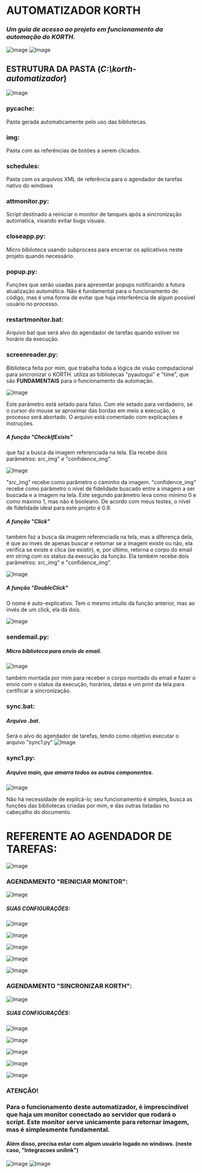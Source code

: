 # AUTOMATIZADOR KORTH
### _Um guia de acesso ao projeto em funcionamento da automação do KORTH._

![Image](https://github.com/user-attachments/assets/d4f8df59-f0ae-4b0e-82dc-33812a76861f)
![Image](https://github.com/user-attachments/assets/d57c0f0d-5e98-4d2b-966f-bb96024ec959)

## ESTRUTURA DA PASTA (_C:\korth-automatizador_)
   ![Image](https://github.com/user-attachments/assets/6f7570fd-db90-4719-992f-3bdd18f2246f)

### __pycache:__ 
Pasta gerada automaticamente pelo uso das bibliotecas.

### __img:__ 
Pasta com as referências de botões a serem clicados.

### __schedules:__ 
Pasta com os arquivos XML de referência para o agendador de tarefas nativo do windows

### __attmonitor.py:__ 
Script destinado a reiniciar o monitor de tanques após a sincronização automatica, visando evitar bugs visuais.

### __closeapp.py:__
Micro biblioteca usando subprocess para encerrar os aplicativos neste projeto quando necessário. 

### __popup.py:__
Funções que serão usadas para apresentar popups notificando a futura atualização automática. Não é fundamental para o funcionamento do código, mas é uma forma de evitar que haja interferência de algum possível usuário no processo.

### __restartmonitor.bat:__
Arquivo bat que será alvo do agendador de tarefas quando estiver no horário da execução.

### __screenreader.py:__
Biblioteca feita por mim, que trabalha toda a lógica de visão computacional para sincronizar o KORTH. utiliza as bibliotecas "pyautogui" e "time", que são __FUNDAMENTAIS__ para o funcionamento da automação.

![Image](https://github.com/user-attachments/assets/c49f21c3-8855-4b72-8551-de7d964fc9a2)

Este parâmetro está setado para falso. Com ele setado para verdadeiro, se o cursor do mouse se aproximar das bordas em meio a execução, o processo será abortado. O arquivo está comentado com explicações e instruções.

##### __A função "CheckIfExists"__ 
que faz a busca da imagem referenciada na tela. Ela recebe dois parâmetros: src_img" e "confidence_img". 

![Image](https://github.com/user-attachments/assets/ef7901ae-db44-44de-b820-f7a55b3e8d61)

"src_img" recebe como parâmetro o caminho da imagem. "confidence_img" recebe como parâmetro o nível de fidelidade buscado entre a imagem a ser buscada e a imagem na tela. Este segundo parâmetro leva como mínimo 0 e como máximo 1, mas não é booleano. De acordo com meus testes, o nível de fidelidade ideal para este projeto é 0.9.

##### __A função "Click"__ 
também faz a busca da imagem referenciada na tela, mas a diferença dela, é que ao invés de apenas buscar e retornar se a imagem existe ou não, ela verifica se existe e clica (se existir), e, por último, retorna o corpo do email em string com os status da execução da função. Ela também recebe dois parâmetros: src_img" e "confidence_img". 

![Image](https://github.com/user-attachments/assets/bdbe5149-1b04-4111-a4f2-d53884f925f9)

##### __A função "DoubleClick"__ 
O nome é auto-explicativo. Tem o mesmo intuito da função anterior, mas ao invés de um click, ela dá dois.

![Image](https://github.com/user-attachments/assets/aa05e1ca-3dbc-49fe-aebf-6daac97e6c9b)

### __sendemail.py:__

##### __Micro biblioteca para envio de email.__

![Image](https://github.com/user-attachments/assets/c39d8bfe-5854-4a5b-80c0-b738b57fa333)

também montada por mim para receber o corpo montado do email e fazer o envio com o status da execução, horários, datas e um print da tela para certificar a sincronização.

### __sync.bat:__

##### __Arquivo .bat.__
Será o alvo do agendador de tarefas, tendo como objetivo executar o arquivo "sync1.py"
![Image](https://github.com/user-attachments/assets/009fc363-80da-472f-ba65-f30fa1c38c5d)

### __sync1.py:__

##### __Arquivo main, que amarra todos os outros componentes.__
![Image](https://github.com/user-attachments/assets/509ec0e6-fd1e-4e26-a5fb-c06e649659da)

Não há necessidade de explicá-lo; seu funcionamento é simples, busca as funções das bibliotecas criadas por mim, e das outras listadas no cabeçalho do documento.

# REFERENTE AO AGENDADOR DE TAREFAS:
![Image](https://github.com/user-attachments/assets/f25c5989-5853-418f-be40-1ad7bfd89b8b)

### AGENDAMENTO "REINICIAR MONITOR":
![Image](https://github.com/user-attachments/assets/cc92f3cb-d428-4c89-816b-cb197a0db561)

##### SUAS CONFIGURAÇÕES:

![Image](https://github.com/user-attachments/assets/96c6790a-eafa-4699-a968-047a28e9a238)

![Image](https://github.com/user-attachments/assets/10347c81-30d7-40b9-b227-6788af69adc5)

![Image](https://github.com/user-attachments/assets/f84bd27c-acf6-4015-8642-b12c9cce476f)

![Image](https://github.com/user-attachments/assets/cedb397f-0c35-4966-b0ee-dd10ce1cf873)

![Image](https://github.com/user-attachments/assets/b63d546c-f5db-4b2a-916f-e5a77f40278f)

### AGENDAMENTO "SINCRONIZAR KORTH":
![Image](https://github.com/user-attachments/assets/64544020-1c5d-46af-92a8-0039b36ee06f)

##### SUAS CONFIGURAÇÕES:

![Image](https://github.com/user-attachments/assets/203e7bc8-4182-4cb9-a200-6f42b679576c)

![Image](https://github.com/user-attachments/assets/6d4ef2a5-bcb4-4d92-b3d2-bcac7c902537)

![Image](https://github.com/user-attachments/assets/7cd2e691-076b-48d5-9d6f-18e75186c661)

![Image](https://github.com/user-attachments/assets/ff99be20-5e01-48ab-ad28-887f71f3849a)

![Image](https://github.com/user-attachments/assets/57cf30b2-b115-4320-a8a6-8b1a3fe5fdfd)



### __ATENÇÃO!__ 
### Para o funcionamento deste automatizador, é imprescindível que haja um monitor conectado ao servidor que rodará o script. Este monitor serve unicamente para retornar imagem, mas é simplesmente fundamental.
#### Além disso, precisa estar com algum usuário logado no windows. (neste caso, "Integracoes unilink")

![Image](https://github.com/user-attachments/assets/d4f8df59-f0ae-4b0e-82dc-33812a76861f)
![Image](https://github.com/user-attachments/assets/d57c0f0d-5e98-4d2b-966f-bb96024ec959)
